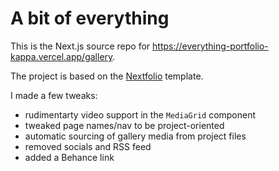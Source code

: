 # A bit of everything

This is the Next.js source repo for https://everything-portfolio-kappa.vercel.app/gallery.

The project is based on the [Nextfolio](https://vercel.com/templates/next.js/nextfolio-a-simple-next-js-portfolio) template.

I made a few tweaks:

- rudimentarty video support in the `MediaGrid` component
- tweaked page names/nav to be project-oriented
- automatic sourcing of gallery media from project files
- removed socials and RSS feed
- added a Behance link
